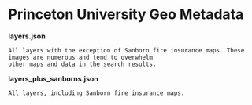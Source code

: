 # Princeton University Geo Metadata


**layers.json**

    All layers with the exception of Sanborn fire insurance maps. These images are numerous and tend to overwhelm
    other maps and data in the search results.

**layers_plus_sanborns.json**

    All layers, including Sanborn fire insurance maps.
